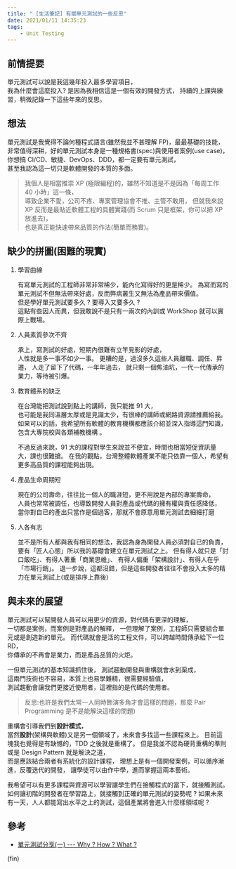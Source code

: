 ```yaml
---
title: " [生活筆記] 有關單元測試的一些反思"
date: 2021/01/11 14:35:23
tags:
    - Unit Testing
---
```


## 前情提要

單元測試可以說是我這幾年投入最多學習項目，  
我為什麼會這麼投入? 是因為我相信這是一個有效的開發方式，
持續的上課與練習，稍微記錄一下這些年來的反思。

## 想法

單元測試是我覺得不論何種程式語言(雖然我並不甚理解 FP)，最最基礎的技能，
非常值得深耕，好的單元測試本身是一種規格書(spec)與使用者案例(use case)，  
你想搞 CI/CD、敏捷、DevOps、DDD，都一定要有單元測試，  
甚至我認為這一切只是軟體開發的本質的多面。

> 我個人是相當推崇 XP (極限編程)的，雖然不知道是不是因為「每周工作 40 小時」這一條，  
    導致企業不愛，公司不疼、專案管理協會不推、主管不敢用，
    但就我來說 XP 反而是最貼近軟體工程的具體實踐(而 Scrum 只是框架，你可以把 XP 放進去)，  
    也是真正能快速帶來品質的作法(簡單而務實)。

## 缺少的拼圖(困難的現實)

1. 學習曲線

    有寫單元測試的工程師非常非常稀少，能內化寫得好的更是稀少。
    為寫而寫的單元測試不但無法帶來好處，反而弊病叢生又無法為產品帶來價值。  
    但是學好單元測試要多久 ? 要導入又要多久 ?  
    這點有些因人而異，但我敢說不是只有一兩次的內訓或 WorkShop 就可以實際上戰場。

2. 人員素質參次不齊

    承上，寫測試的好處，短期內很難有立竿見影的好處，  
    人性就是多一事不如少一事。
    更糟的是，過沒多久這些人員離職、調任、昇遷，
    人走了留下了代碼，一年年過去，
    就只剩一個焦油坑，一代一代傳承的業力，等待被引爆。

3. 教育體系的缺乏

    在台灣能把測試說到點上的講師，我只能推 91 大，  
    也可能是我同溫層太厚或是見識太少，有很棒的講師或網路資源請推薦給我。  
    如果可以的話，我希望所有軟體的教育機構都應該介紹並深入指導這門知識，  
    包含大專院校與各類補教機構 。

    不過反過來說，91 大的課程對學生來說並不便宜，時間也相當短促資訊量大，課也很難搶。
    在我的觀點，台灣整體軟體產業不能只依靠一個人，希望有更多高品質的課程能夠出現。

4. 產品生命周期短

    現在的公司壽命，往往比一個人的職涯短，更不用說是內部的專案壽命，  
    人員也常常被調任，也導致開發人員對產品或代碼的擁有權與責任感降低，  
    當你對自已的產出只當作是個過客，那就不會原意用單元測試去細細打磨

5. 人各有志

    並不是所有人都與我有相同的想法，我認為身為開發人員必須對自已的負責，
    要有「匠人心態」所以我的基礎會建立在單元測試之上。
    但有得人就只是「討口飯吃」、有得人著重「商業思維」、
    有得人偏重「架構設計」、有得人在乎「市場行銷」。
    退一步說，這都沒錯，但是這些開發者往往不會投入太多的精力在單元測試上(或是排序上靠後)

## 與未來的展望

單元測試可以幫開發人員可以用更少的資源，對代碼有更深的理解，  
一切都是案例，而案例是對產品的解釋，
一但理解了案例，工程師只需要組合單元或是創造新的單元。
而代碼就會是活的工程文件，可以跨越時間傳承給下一位 RD，  
你傳承的不再會是業力，而是產品品質的火炬。

一但單元測試的基本知識抓住後，
測試趨動開發與重構就會水到渠成，  
這兩門技術也不容易，本質上也易學難精，很需要經驗值，  
測試趨動會讓我們更接近使用者，這裡指的是代碼的使用者。

>反思:也許是我們太常一人同時飾演多角才會這樣的問題，那麼 Pair Programming 是不是能解決這樣的問題)

重構會引導我們到**設計模式**，  
當然**設計**(架構與軟體)又是另一個領域了，未來會多找這一些課程來上。
目前這塊我也覺得是有缺憾的，TDD 之後就是重構了。
但是我並不認為硬背重構的準則或是 Design Pattern 就是解決之道，  
而是應該結合兩者有系統化的設計課程，
理想上是有一個開發案例，可以循序漸進，反覆迭代的開發，
讓學徒可以由作中學，進而掌握這兩本藝術。

我希望可以有更多課程與資源可以學習讓學生們在接觸程式的當下，就接觸測試。
如何讓初階的開發者在學習路上，就接觸到正確的單元測試的姿勢呢 ?
如果未來有一天，人人都能寫出水平之上的測試，這個產業將會進入什麼樣領域呢 ?  

## 參考

- [單元測試分享(一) --- Why ? How ? What ?](https://blog.marsen.me/2020/10/19/2020/unittest_1/)

(fin)
